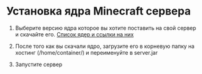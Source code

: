 # Установка ядра Minecraft сервера

1. Выберите версию ядра которое вы хотите поставить на свой сервер и скачайте его. [Список ядер и ссылки на них](/cores)

2. После того как вы скачали ядро, загрузите его в корневую папку на хостинг (/home/container/) и переименуйте в server.jar

3. Запустите сервер